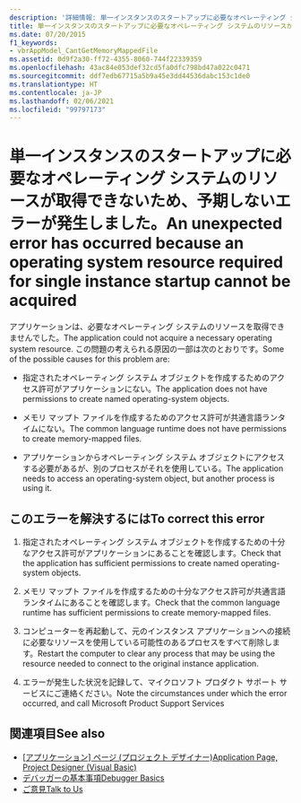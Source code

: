 ```yaml
---
description: '詳細情報: 単一インスタンスのスタートアップに必要なオペレーティング システムのリソースが取得できないため、予期しないエラーが発生しました。'
title: 単一インスタンスのスタートアップに必要なオペレーティング システムのリソースが取得できないため、予期しないエラーが発生しました。
ms.date: 07/20/2015
f1_keywords:
- vbrAppModel_CantGetMemoryMappedFile
ms.assetid: 0d9f2a30-ff72-4355-8060-744f22339359
ms.openlocfilehash: 43ac84e053def32cd5fa0dfc798bd47a022c0471
ms.sourcegitcommit: ddf7edb67715a5b9a45e3dd44536dabc153c1de0
ms.translationtype: HT
ms.contentlocale: ja-JP
ms.lasthandoff: 02/06/2021
ms.locfileid: "99797173"
---
```

# <a name="an-unexpected-error-has-occurred-because-an-operating-system-resource-required-for-single-instance-startup-cannot-be-acquired"></a><span data-ttu-id="8d285-103">単一インスタンスのスタートアップに必要なオペレーティング システムのリソースが取得できないため、予期しないエラーが発生しました。</span><span class="sxs-lookup"><span data-stu-id="8d285-103">An unexpected error has occurred because an operating system resource required for single instance startup cannot be acquired</span></span>

<span data-ttu-id="8d285-104">アプリケーションは、必要なオペレーティング システムのリソースを取得できませんでした。</span><span class="sxs-lookup"><span data-stu-id="8d285-104">The application could not acquire a necessary operating system resource.</span></span> <span data-ttu-id="8d285-105">この問題の考えられる原因の一部は次のとおりです。</span><span class="sxs-lookup"><span data-stu-id="8d285-105">Some of the possible causes for this problem are:</span></span>  
  
- <span data-ttu-id="8d285-106">指定されたオペレーティング システム オブジェクトを作成するためのアクセス許可がアプリケーションにない。</span><span class="sxs-lookup"><span data-stu-id="8d285-106">The application does not have permissions to create named operating-system objects.</span></span>  
  
- <span data-ttu-id="8d285-107">メモリ マップト ファイルを作成するためのアクセス許可が共通言語ランタイムにない。</span><span class="sxs-lookup"><span data-stu-id="8d285-107">The common language runtime does not have permissions to create memory-mapped files.</span></span>  
  
- <span data-ttu-id="8d285-108">アプリケーションからオペレーティング システム オブジェクトにアクセスする必要があるが、別のプロセスがそれを使用している。</span><span class="sxs-lookup"><span data-stu-id="8d285-108">The application needs to access an operating-system object, but another process is using it.</span></span>  
  
## <a name="to-correct-this-error"></a><span data-ttu-id="8d285-109">このエラーを解決するには</span><span class="sxs-lookup"><span data-stu-id="8d285-109">To correct this error</span></span>  
  
1. <span data-ttu-id="8d285-110">指定されたオペレーティング システム オブジェクトを作成するための十分なアクセス許可がアプリケーションにあることを確認します。</span><span class="sxs-lookup"><span data-stu-id="8d285-110">Check that the application has sufficient permissions to create named operating-system objects.</span></span>  
  
2. <span data-ttu-id="8d285-111">メモリ マップト ファイルを作成するための十分なアクセス許可が共通言語ランタイムにあることを確認します。</span><span class="sxs-lookup"><span data-stu-id="8d285-111">Check that the common language runtime has sufficient permissions to create memory-mapped files.</span></span>  
  
3. <span data-ttu-id="8d285-112">コンピューターを再起動して、元のインスタンス アプリケーションへの接続に必要なリソースを使用している可能性のあるプロセスをすべて削除します。</span><span class="sxs-lookup"><span data-stu-id="8d285-112">Restart the computer to clear any process that may be using the resource needed to connect to the original instance application.</span></span>  
  
4. <span data-ttu-id="8d285-113">エラーが発生した状況を記録して、マイクロソフト プロダクト サポート サービスにご連絡ください。</span><span class="sxs-lookup"><span data-stu-id="8d285-113">Note the circumstances under which the error occurred, and call Microsoft Product Support Services</span></span>  
  
## <a name="see-also"></a><span data-ttu-id="8d285-114">関連項目</span><span class="sxs-lookup"><span data-stu-id="8d285-114">See also</span></span>

- <span data-ttu-id="8d285-115">[[アプリケーション] ページ (プロジェクト デザイナー)](/visualstudio/ide/reference/application-page-project-designer-visual-basic)</span><span class="sxs-lookup"><span data-stu-id="8d285-115">[Application Page, Project Designer (Visual Basic)](/visualstudio/ide/reference/application-page-project-designer-visual-basic)</span></span>
- [<span data-ttu-id="8d285-116">デバッガーの基本事項</span><span class="sxs-lookup"><span data-stu-id="8d285-116">Debugger Basics</span></span>](/visualstudio/debugger/debugger-basics)
- [<span data-ttu-id="8d285-117">ご意見</span><span class="sxs-lookup"><span data-stu-id="8d285-117">Talk to Us</span></span>](/visualstudio/ide/feedback-options)
